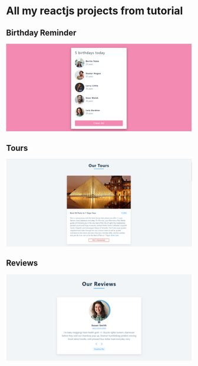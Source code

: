 # All my reactjs projects from tutorial

## Birthday Reminder

![birthday reminder](./images/reminder.png)

## Tours

![tours](./images/tour.png)

## Reviews

![reviews](./images/reviews.png)
